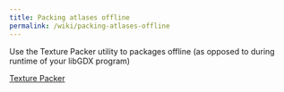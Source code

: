 ```yaml
---
title: Packing atlases offline
permalink: /wiki/packing-atlases-offline
---
```

Use the Texture Packer utility to packages offline (as opposed to during runtime of your libGDX program)

[Texture Packer](/wiki/texture-packer)
